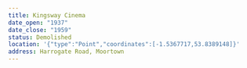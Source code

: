 ```yaml
---
title: Kingsway Cinema
date_open: "1937"
date_close: "1959"
status: Demolished
location: '{"type":"Point","coordinates":[-1.5367717,53.8389148]}'
address: Harrogate Road, Moortown
---
```

